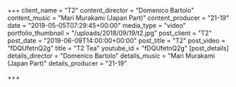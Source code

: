 +++
client_name = "T2"
content_director = "Domenico Bartolo"
content_music = "Mari Murakami (Japan Part)"
content_producer = "21-19"
date = "2019-05-05T07:29:45+00:00"
media_type = "video"
portfolio_thumbnail = "/uploads/2018/09/19/t2.jpg"
post_client = "T2"
post_date = "2019-06-09T14:00:00+00:00"
post_title = "T2"
post_video = "fDQUfetnQ2g"
title = "T2 Tea"
youtube_id = "fDQUfetnQ2g"
[post_details]
details_director = "Domenico Bartolo"
details_music = "Mari Murakami (Japan Part)"
details_producer = "21-19"

+++
